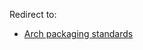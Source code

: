 Redirect to:

*   [Arch packaging standards](/index.php?title=Arch_packaging_standards&redirect=no "Arch packaging standards")